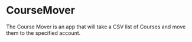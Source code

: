 # CourseMover

The Course Mover is an app that will take a CSV list of Courses and move them to the specified account.
